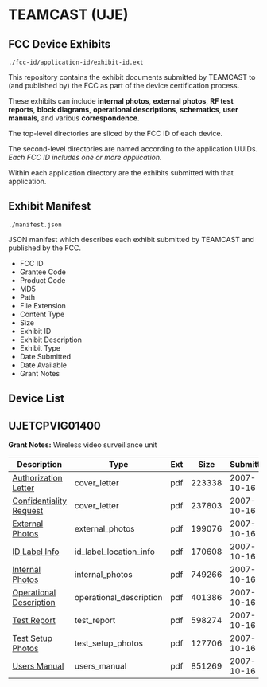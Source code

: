 # TEAMCAST (UJE)
## FCC Device Exhibits

```
./fcc-id/application-id/exhibit-id.ext
```

This repository contains the exhibit documents submitted by TEAMCAST to (and published by) the FCC as part of the device certification process.

These exhibits can include **internal photos**, **external photos**, **RF test reports**, **block diagrams**, **operational descriptions**, **schematics**, **user manuals**, and various **correspondence**.

The top-level directories are sliced by the FCC ID of each device.

The second-level directories are named according to the application UUIDs. *Each FCC ID includes one or more application.*

Within each application directory are the exhibits submitted with that application. 

## Exhibit Manifest

```
./manifest.json
```

JSON manifest which describes each exhibit submitted by TEAMCAST and published by the FCC.

- FCC ID
- Grantee Code
- Product Code
- MD5
- Path
- File Extension
- Content Type
- Size
- Exhibit ID
- Exhibit Description
- Exhibit Type
- Date Submitted
- Date Available
- Grant Notes

## Device List
## UJETCPVIG01400
**Grant Notes:** Wireless video surveillance unit

| Description | Type | Ext | Size | Submitted | Available |
| ----------- | ---- | --- | ---- | --------- | --------- |
| [Authorization Letter](UJETCPVIG01400/fff33b5b9625d7bfe554095540e10302/855088.pdf) | cover_letter | pdf | 223338 | 2007-10-16 | 2007-10-16 |
| [Confidentiality Request](UJETCPVIG01400/fff33b5b9625d7bfe554095540e10302/855118.pdf) | cover_letter | pdf | 237803 | 2007-10-16 | 2007-10-16 |
| [External Photos](UJETCPVIG01400/fff33b5b9625d7bfe554095540e10302/855094.pdf) | external_photos | pdf | 199076 | 2007-10-16 | 2007-10-16 |
| [ID Label Info](UJETCPVIG01400/fff33b5b9625d7bfe554095540e10302/855096.pdf) | id_label_location_info | pdf | 170608 | 2007-10-16 | 2007-10-16 |
| [Internal Photos](UJETCPVIG01400/fff33b5b9625d7bfe554095540e10302/855095.pdf) | internal_photos | pdf | 749266 | 2007-10-16 | 2007-10-16 |
| [Operational Description](UJETCPVIG01400/fff33b5b9625d7bfe554095540e10302/855087.pdf) | operational_description | pdf | 401386 | 2007-10-16 | 2007-10-16 |
| [Test Report](UJETCPVIG01400/fff33b5b9625d7bfe554095540e10302/855084.pdf) | test_report | pdf | 598274 | 2007-10-16 | 2007-10-16 |
| [Test Setup Photos](UJETCPVIG01400/fff33b5b9625d7bfe554095540e10302/855121.pdf) | test_setup_photos | pdf | 127706 | 2007-10-16 | 2007-10-16 |
| [Users Manual](UJETCPVIG01400/fff33b5b9625d7bfe554095540e10302/855085.pdf) | users_manual | pdf | 851269 | 2007-10-16 | 2007-10-16 |
